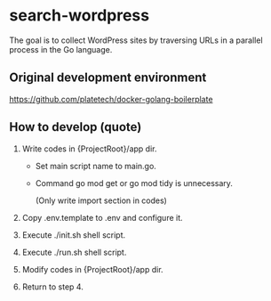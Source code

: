 # search-wordpress

The goal is to collect WordPress sites by traversing URLs in a parallel process in the Go language.

## Original development environment

https://github.com/platetech/docker-golang-boilerplate

## How to develop (quote) 
1. Write codes in {ProjectRoot}/app dir.

    - Set main script name to main.go.

    - Command go mod get or go mod tidy is unnecessary.

      (Only write import section in codes)

1. Copy .env.template to .env and configure it.

1. Execute ./init.sh shell script.

1. Execute ./run.sh shell script.

1. Modify codes in {ProjectRoot}/app dir.

1. Return to step 4.
